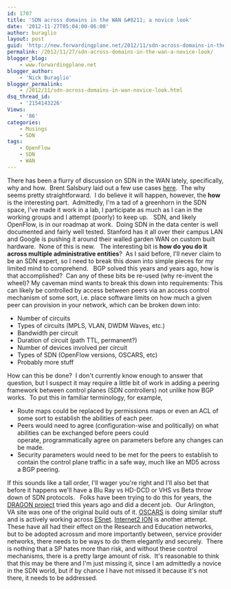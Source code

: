 ```yaml
---
id: 1707
title: 'SDN across domains in the WAN &#8211; a novice look'
date: '2012-11-27T05:04:00-06:00'
author: buraglio
layout: post
guid: 'http://new.forwardingplane.net/2012/11/sdn-across-domains-in-the-wan-a-novice-look/'
permalink: /2012/11/27/sdn-across-domains-in-the-wan-a-novice-look/
blogger_blog:
    - www.forwardingplane.net
blogger_author:
    - 'Nick Buraglio'
blogger_permalink:
    - /2012/11/sdn-across-domains-in-wan-novice-look.html
dsq_thread_id:
    - '2154143226'
Views:
    - '86'
categories:
    - Musings
    - SDN
tags:
    - OpenFlow
    - SDN
    - WAN
---
```


<span style="font-family: inherit;">There has been a flurry of discussion on SDN in the WAN lately, specifically, why and how.  Brent Salsbury laid out a few use cases <a href="http://networkstatic.net/sdn-use-cases-for-service-providers/" target="_blank" rel="noopener noreferrer">here</a>.  The why seems pretty straightforward.  I do believe it will happen, however, the <strong>how </strong>is the interesting part.  Admittedly, I'm a tad of a greenhorn in the SDN space, I've made it work in a lab, I participate as much as I can in the working groups and I attempt (poorly) to keep up.  </span>
<span style="font-family: inherit;">SDN, and likely OpenFlow, is in our roadmap at work.  Doing SDN in the data center is well documented and fairly well tested. Stanford has it all over their campus LAN and Google is pushing it around their walled garden WAN on custom built hardware.  None of this is new.  </span>
<span style="font-family: inherit;">The interesting bit is <strong>how do you do it across multiple administrative entities</strong>? </span>
<span style="font-family: inherit;">As I said before, I'll never claim to be an SDN expert, so I need to break this down into simple pieces for my limited mind to comprehend.  </span>
<span style="font-family: inherit;">BGP solved this years and years ago, how is that accomplished?  Can any of these bits be re-used (why re-invent the wheel)?</span>
<span style="font-family: inherit;">
</span><span style="font-family: inherit;">My caveman mind wants to break this down into requirements:</span>
<span style="font-family: inherit;">
</span><span style="font-family: inherit;">This can likely be controlled by access between peers via an access control mechanism of some sort, i.e. place software limits on how much a given peer can provision in your network, which can be broken down into:</span>
<ul>
	<li><span style="font-family: inherit;">Number of circuits</span></li>
	<li><span style="font-family: inherit;">Types of circuits (MPLS, VLAN, DWDM Waves, etc.)</span></li>
	<li><span style="font-family: inherit;">Bandwidth per circuit</span></li>
	<li><span style="font-family: inherit;">Duration of circuit (path TTL, permanent?)</span></li>
	<li><span style="font-family: inherit;">Number of devices involved per circuit</span></li>
	<li><span style="font-family: inherit;">Types of SDN (OpenFlow versions, OSCARS, etc)</span></li>
	<li><span style="font-family: inherit;">Probably more stuff</span></li>
</ul>
<span style="font-family: inherit;">How can this be done?  I don't currently know enough to answer that question, but I suspect it may require a little bit of work in adding a peering framework between control planes (SDN controllers) not unlike how BGP works.  To put this in familiar terminology, for example,</span>
<span style="font-family: inherit;">
</span>
<ul>
	<li><span style="font-family: inherit;">Route maps could be replaced by permissions maps or even an ACL of some sort to establish the abilities of each peer.  </span></li>
	<li><span style="font-family: inherit;">Peers would need to agree (</span><span style="font-family: inherit;">configuration-wise and politically) on what abilities can be exchanged before peers could operate, </span>programmatically<span style="font-family: inherit;"> agree on parameters before any changes can be made.</span></li>
	<li><span style="font-family: inherit;"><span style="font-family: inherit;">Security parameters would need to be met for the peers to establish to contain the control plane traffic in a safe way, much like an MD5 across a BGP peering.</span></span></li>
</ul>
<span style="font-family: inherit;">If this sounds like a tall order, I'll wager you're right and I'll also bet that before it happens we'll have a Blu Ray vs HD-DCD or VHS vs Beta throw down of SDN protocols.  </span>
<span style="font-family: inherit;">Folks have been trying to do this for years, the <a href="http://dragon.maxgigapop.net/twiki/bin/view/DRAGON/WebHome" target="_blank" rel="noopener noreferrer">DRAGON project</a> tried this years ago and did a decent job.  Our Arlington, VA site was one of the original build outs of it. <a href="https://oscars.es.net/OSCARS/docs/" target="_blank" rel="noopener noreferrer">OSCARS</a> is doing similar stuff and is actively working across <a href="http://www.es.net/" target="_blank" rel="noopener noreferrer">ESnet</a>. <a href="http://www.internet2.edu/ion/" target="_blank" rel="noopener noreferrer">Internet2 ION</a> is another attempt.</span>
<span style="font-family: inherit;">These have all had their effect on the Research and Education networks, but to be adopted acrossm and more importantly between, service provider networks, there needs to be ways to do them elegantly and securely.  There is nothing that a SP hates more than risk, and without these control mechanisms, there is a pretty large amount of risk. </span>
<span style="font-family: inherit;">It's reasonable to think that this may be there and I'm just missing it, since I am admittedly a novice in the SDN world, but if by chance I have not missed it because it's not there, it needs to be addressed.  </span>
<span style="font-family: inherit;">
</span>
<div></div>